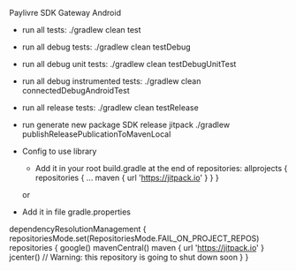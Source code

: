 Paylivre SDK Gateway Android

- run all tests:
  ./gradlew clean test

- run all debug tests:
  ./gradlew clean testDebug

- run all debug unit tests:
  ./gradlew clean testDebugUnitTest

- run all debug instrumented tests:
  ./gradlew clean connectedDebugAndroidTest

- run all release tests:
  ./gradlew clean testRelease

- run generate new package SDK release jitpack
  ./gradlew publishReleasePublicationToMavenLocal

- Config to use library

  * Add it in your root build.gradle at the end of repositories:
    allprojects {
      repositories {
      ...
      maven { url 'https://jitpack.io' }
      }
    }

  or

 * Add it in file gradle.properties

  dependencyResolutionManagement {
  repositoriesMode.set(RepositoriesMode.FAIL_ON_PROJECT_REPOS)
    repositories {
      google()
      mavenCentral()
      maven { url 'https://jitpack.io' }
      jcenter() // Warning: this repository is going to shut down soon
    }
  }
